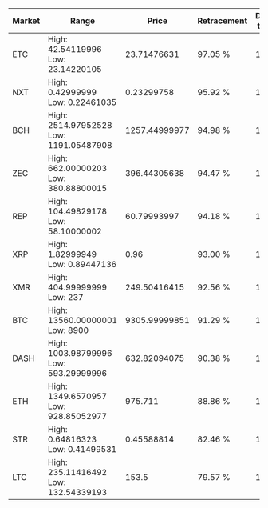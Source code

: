 | Market | Range | Price| Retracement | Doubles to 50% |
| --- | --- | --- | --- | --- |
| ETC | High: 42.54119996<br />Low: 23.14220105 | 23.71476631 | 97.05 % | 1.38 |
| NXT | High: 0.42999999<br />Low: 0.22461035 | 0.23299758 | 95.92 % | 1.40 |
| BCH | High: 2514.97952528<br />Low: 1191.05487908 | 1257.44999977 | 94.98 % | 1.47 |
| ZEC | High: 662.00000203<br />Low: 380.88800015 | 396.44305638 | 94.47 % | 1.32 |
| REP | High: 104.49829178<br />Low: 58.10000002 | 60.79993997 | 94.18 % | 1.34 |
| XRP | High: 1.82999949<br />Low: 0.89447136 | 0.96 | 93.00 % | 1.42 |
| XMR | High: 404.99999999<br />Low: 237 | 249.50416415 | 92.56 % | 1.29 |
| BTC | High: 13560.00000001<br />Low: 8900 | 9305.99999851 | 91.29 % | 1.21 |
| DASH | High: 1003.98799996<br />Low: 593.29999996 | 632.82094075 | 90.38 % | 1.26 |
| ETH | High: 1349.6570957<br />Low: 928.85052977 | 975.711 | 88.86 % | 1.17 |
| STR | High: 0.64816323<br />Low: 0.41499531 | 0.45588814 | 82.46 % | 1.17 |
| LTC | High: 235.11416492<br />Low: 132.54339193 | 153.5 | 79.57 % | 1.20 |
